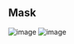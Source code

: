 ## Mask
![image](https://user-images.githubusercontent.com/30430227/125914029-d139b2b2-b98a-4c4b-891c-2dd90f1a22f7.png)
![image](https://user-images.githubusercontent.com/30430227/125914155-9c388baf-e7ab-4019-a17d-cbe39ace3b78.png)
